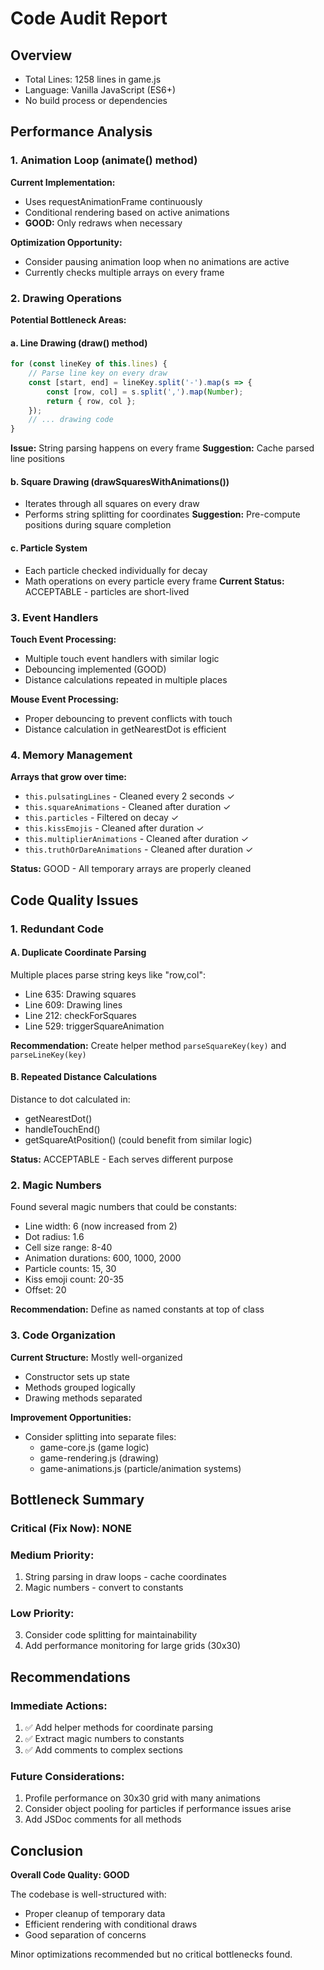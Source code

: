 # Code Audit Report

## Overview
- Total Lines: 1258 lines in game.js
- Language: Vanilla JavaScript (ES6+)
- No build process or dependencies

## Performance Analysis

### 1. Animation Loop (animate() method)
**Current Implementation:**
- Uses requestAnimationFrame continuously
- Conditional rendering based on active animations
- **GOOD:** Only redraws when necessary

**Optimization Opportunity:**
- Consider pausing animation loop when no animations are active
- Currently checks multiple arrays on every frame

### 2. Drawing Operations

**Potential Bottleneck Areas:**

#### a. Line Drawing (draw() method)
```javascript
for (const lineKey of this.lines) {
    // Parse line key on every draw
    const [start, end] = lineKey.split('-').map(s => {
        const [row, col] = s.split(',').map(Number);
        return { row, col };
    });
    // ... drawing code
}
```
**Issue:** String parsing happens on every frame
**Suggestion:** Cache parsed line positions

#### b. Square Drawing (drawSquaresWithAnimations())
- Iterates through all squares on every draw
- Performs string splitting for coordinates
**Suggestion:** Pre-compute positions during square completion

#### c. Particle System
- Each particle checked individually for decay
- Math operations on every particle every frame
**Current Status:** ACCEPTABLE - particles are short-lived

### 3. Event Handlers

**Touch Event Processing:**
- Multiple touch event handlers with similar logic
- Debouncing implemented (GOOD)
- Distance calculations repeated in multiple places

**Mouse Event Processing:**
- Proper debouncing to prevent conflicts with touch
- Distance calculation in getNearestDot is efficient

### 4. Memory Management

**Arrays that grow over time:**
- `this.pulsatingLines` - Cleaned every 2 seconds ✓
- `this.squareAnimations` - Cleaned after duration ✓
- `this.particles` - Filtered on decay ✓
- `this.kissEmojis` - Cleaned after duration ✓
- `this.multiplierAnimations` - Cleaned after duration ✓
- `this.truthOrDareAnimations` - Cleaned after duration ✓

**Status:** GOOD - All temporary arrays are properly cleaned

## Code Quality Issues

### 1. Redundant Code

#### A. Duplicate Coordinate Parsing
Multiple places parse string keys like "row,col":
- Line 635: Drawing squares
- Line 609: Drawing lines
- Line 212: checkForSquares
- Line 529: triggerSquareAnimation

**Recommendation:** Create helper method `parseSquareKey(key)` and `parseLineKey(key)`

#### B. Repeated Distance Calculations
Distance to dot calculated in:
- getNearestDot()
- handleTouchEnd()
- getSquareAtPosition() (could benefit from similar logic)

**Status:** ACCEPTABLE - Each serves different purpose

### 2. Magic Numbers

Found several magic numbers that could be constants:
- Line width: 6 (now increased from 2)
- Dot radius: 1.6
- Cell size range: 8-40
- Animation durations: 600, 1000, 2000
- Particle counts: 15, 30
- Kiss emoji count: 20-35
- Offset: 20

**Recommendation:** Define as named constants at top of class

### 3. Code Organization

**Current Structure:** Mostly well-organized
- Constructor sets up state
- Methods grouped logically
- Drawing methods separated

**Improvement Opportunities:**
- Consider splitting into separate files:
  - game-core.js (game logic)
  - game-rendering.js (drawing)
  - game-animations.js (particle/animation systems)

## Bottleneck Summary

### Critical (Fix Now): NONE

### Medium Priority:
1. String parsing in draw loops - cache coordinates
2. Magic numbers - convert to constants

### Low Priority:
3. Consider code splitting for maintainability
4. Add performance monitoring for large grids (30x30)

## Recommendations

### Immediate Actions:
1. ✅ Add helper methods for coordinate parsing
2. ✅ Extract magic numbers to constants
3. ✅ Add comments to complex sections

### Future Considerations:
1. Profile performance on 30x30 grid with many animations
2. Consider object pooling for particles if performance issues arise
3. Add JSDoc comments for all methods

## Conclusion

**Overall Code Quality: GOOD**

The codebase is well-structured with:
- Proper cleanup of temporary data
- Efficient rendering with conditional draws
- Good separation of concerns

Minor optimizations recommended but no critical bottlenecks found.
